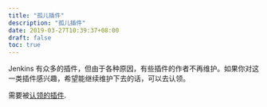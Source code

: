 ```yaml
---
title: "孤儿插件"
description: "孤儿插件"
date: 2019-03-27T10:39:37+08:00
draft: false
toc: true
---
```


Jenkins 有众多的插件，但由于各种原因，有些插件的作者不再维护。如果你对这一类插件感兴趣，希望能继续维护下去的话，可以去认领。

需要被[认领的插件](https://wiki.jenkins.io/display/JENKINS/Adopt+a+Plugin).
